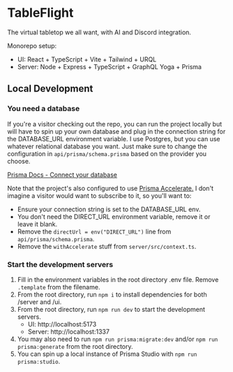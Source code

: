 # TableFlight

The virtual tabletop we all want, with AI and Discord integration.

Monorepo setup:
- UI: React + TypeScript + Vite + Tailwind + URQL
- Server: Node + Express + TypeScript + GraphQL Yoga + Prisma

## Local Development

### You need a database

If you're a visitor checking out the repo, you can run the project locally but will have to spin up your own database and plug in the connection string for the DATABASE_URL environment variable. I use Postgres, but you can use whatever relational database you want. Just make sure to change the configuration in `api/prisma/schema.prisma` based on the provider you choose.

[Prisma Docs - Connect your database](https://www.prisma.io/docs/getting-started/setup-prisma/start-from-scratch/relational-databases/connect-your-database-typescript-postgresql)

Note that the project's also configured to use [Prisma Accelerate.](https://www.prisma.io/data-platform/accelerate) I don't imagine a visitor would want to subscribe to it, so you'll want to:

- Ensure your connection string is set to the DATABASE_URL env.
- You don't need the DIRECT_URL environment variable, remove it or leave it blank.
- Remove the `directUrl = env("DIRECT_URL")` line from `api/prisma/schema.prisma`.
- Remove the `withAccelerate` stuff from `server/src/context.ts`.

### Start the development servers

1. Fill in the environment variables in the root directory .env file. Remove `.template` from the filename.
2. From the root directory, run `npm i` to install dependencies for both /server and /ui.
3. From the root directory, run `npm run dev` to start the development servers.
   - UI: http://localhost:5173
   - Server: http://localhost:1337
4. You may also need to run `npm run prisma:migrate:dev` and/or `npm run prisma:generate` from the root directory.
5. You can spin up a local instance of Prisma Studio with `npm run prisma:studio`.
